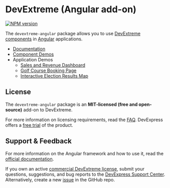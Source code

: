 # DevExtreme (Angular add-on)

[![NPM version](https://img.shields.io/npm/v/devextreme-angular.svg?maxAge=43200)](https://www.npmjs.com/package/devextreme-angular)

The `devextreme-angular` package allows you to use [DevExtreme components](http://js.devexpress.com/Demos/WidgetsGallery/) in [Angular](https://angular.io/) applications.

* [Documentation](https://js.devexpress.com/Angular/Documentation/Guide/Angular_Components/DevExtreme_Angular_Components/)
* [Component Demos](https://js.devexpress.com/Demos/WidgetsGallery/Demo/DataGrid/Overview/Angular/Light/)
* Application Demos
    * [Sales and Revenue Dashboard](https://github.com/DevExpress/SalesViewer)
    * [Golf Course Booking Page](https://github.com/DevExpress/golfclub)
    * [Interactive Election Results Map](https://github.com/DevExpress/dx-election)

## License

The `devextreme-angular` package is an **MIT-licensed (free and open-source)** add-on to DevExtreme.

For more information on licensing requirements, read the [FAQ](https://js.devexpress.com/Licensing/). DevExpress offers a [free trial](http://js.devexpress.com/Buy/) of the product.

## Support & Feedback

For more information on the Angular framework and how to use it, read the [official documentation](https://angular.io/docs).

If you own an active [commercial DevExtreme license](https://js.devexpress.com/Licensing/#Commercial), submit your questions, suggestions, and bug reports to the [DevExpress Support Center](https://www.devexpress.com/sc). Alternatively, create a new [issue](https://github.com/DevExpress/devextreme/issues) in the GitHub repo.